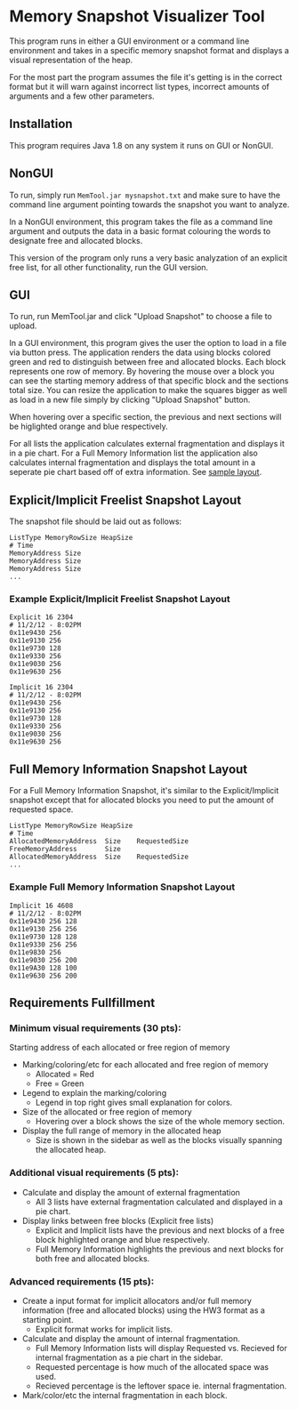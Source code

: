 # Memory Snapshot Visualizer Tool

This program runs in either a GUI environment or a command line environment and takes in a specific memory snapshot format and displays a visual representation of the heap.

For the most part the program assumes the file it's getting is in the correct format but it will warn against incorrect list types, incorrect amounts of arguments and a few other parameters.

## Installation

This program requires Java 1.8 on any system it runs on GUI or NonGUI.

## NonGUI

To run, simply run ```MemTool.jar mysnapshot.txt``` and make sure to have the command line argument pointing towards the snapshot you want to analyze.

In a NonGUI environment, this program takes the file as a command line argument and outputs the data in a basic format colouring the words to designate free and allocated blocks.

This version of the program only runs a very basic analyzation of an explicit free list, for all other functionality, run the GUI version.

## GUI

To run, run MemTool.jar and click "Upload Snapshot" to choose a file to upload.

In a GUI environment, this program gives the user the option to load in a file via button press. The application renders the data using blocks colored green and red to distinguish between free and allocated blocks. Each block represents one row of memory. By hovering the mouse over a block you can see the starting memory address of that specific block and the sections total size. You can resize the application to make the squares bigger as well as load in a new file simply by clicking "Upload Snapshot" button.

When hovering over a specific section, the previous and next sections will be higlighted orange and blue respectively.

For all lists the application calculates external fragmentation and displays it in a pie chart. For a Full Memory Information list the application also calculates internal fragmentation and displays the total amount in a seperate pie chart based off of extra information. See [sample layout](#Full-Memory-Information-Snapshot-Layout).

## Explicit/Implicit Freelist Snapshot Layout

The snapshot file should be laid out as follows:

```
ListType MemoryRowSize HeapSize
# Time
MemoryAddress Size
MemoryAddress Size
MemoryAddress Size
...
```

### Example Explicit/Implicit Freelist Snapshot Layout

```
Explicit 16 2304
# 11/2/12 - 8:02PM
0x11e9430 256
0x11e9130 256
0x11e9730 128
0x11e9330 256
0x11e9030 256
0x11e9630 256
```

```
Implicit 16 2304
# 11/2/12 - 8:02PM
0x11e9430 256
0x11e9130 256
0x11e9730 128
0x11e9330 256
0x11e9030 256
0x11e9630 256
```

## Full Memory Information Snapshot Layout

For a Full Memory Information Snapshot, it's similar to the Explicit/Implicit snapshot except that for allocated blocks you need to put the amount of requested space.

```
ListType MemoryRowSize HeapSize
# Time
AllocatedMemoryAddress 	Size 	RequestedSize
FreeMemoryAddress 		Size 	
AllocatedMemoryAddress 	Size 	RequestedSize
...
```

### Example Full Memory Information Snapshot Layout

```
Implicit 16 4608
# 11/2/12 - 8:02PM
0x11e9430 256 128
0x11e9130 256 256
0x11e9730 128 128
0x11e9330 256 256
0x11e9830 256
0x11e9030 256 200
0x11e9A30 128 100
0x11e9630 256 200
```

## Requirements Fullfillment

### Minimum visual requirements (30 pts):

Starting address of each allocated or free region of memory
* Marking/coloring/etc for each allocated and free region of memory
  * Allocated = Red
  * Free = Green
* Legend to explain the marking/coloring
  * Legend in top right gives small explanation for colors.
* Size of the allocated or free region of memory
  * Hovering over a block shows the size of the whole memory section.
* Display the full range of memory in the allocated heap
  * Size is shown in the sidebar as well as the blocks visually spanning the allocated heap.

### Additional visual requirements (5 pts):
* Calculate and display the amount of external fragmentation
  * All 3 lists have external fragmentation calculated and displayed in a pie chart.
* Display links between free blocks (Explicit free lists)
  * Explicit and Implicit lists have the previous and next blocks of a free block highlighted orange and blue respectively.
  * Full Memory Information highlights the previous and next blocks for both free and allocated blocks.

### Advanced requirements (15 pts): 
* Create a input format for implicit allocators and/or full memory information (free and allocated blocks) using the HW3 format as a starting point.
  * Explicit format works for implicit lists.
* Calculate and display the amount of internal fragmentation.
  * Full Memory Information lists will display Requested vs. Recieved for internal fragmentation as a pie chart in the sidebar.
  * Requested percentage is how much of the allocated space was used.
  * Recieved percentage is the leftover space ie. internal fragmentation.
* Mark/color/etc the internal fragmentation in each block.

